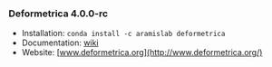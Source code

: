 ### Deformetrica 4.0.0-rc

- Installation: `conda install -c aramislab deformetrica`
- Documentation: [wiki](https://gitlab.icm-institute.org/aramislab/deformetrica/wikis/home)
- Website: [www.deformetrica.org](http://www.deformetrica.org/)

